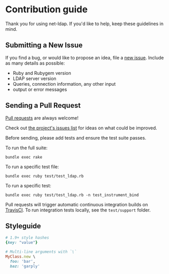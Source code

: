 # Contribution guide

Thank you for using net-ldap. If you'd like to help, keep these guidelines in
mind.

## Submitting a New Issue

If you find a bug, or would like to propose an idea, file a [new issue][issues].
Include as many details as possible:

- Ruby and Rubygem version
- LDAP server version
- Queries, connection information, any other input
- output or error messages

## Sending a Pull Request

[Pull requests][pr] are always welcome!

Check out [the project's issues list][issues] for ideas on what could be improved.

Before sending, please add tests and ensure the test suite passes.

To run the full suite:

  `bundle exec rake`

To run a specific test file:

  `bundle exec ruby test/test_ldap.rb`

To run a specific test:

  `bundle exec ruby test/test_ldap.rb -n test_instrument_bind`

Pull requests will trigger automatic continuous integration builds on
[TravisCI][travis]. To run integration tests locally, see the `test/support`
folder.

## Styleguide

```ruby
# 1.9+ style hashes
{key: "value"}

# Multi-line arguments with `\`
MyClass.new \
  foo: 'bar',
  baz: 'garply'
```

[issues]: https://github.com/jch/html-pipeline/issues
[pr]: https://help.github.com/articles/using-pull-requests
[travis]: https://travis-ci.org/ruby-ldap/ruby-net-ldap/
